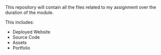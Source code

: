 This repository will contain all the files related to my assignment over the duration of the module.

This includes:
* Deployed Website
* Source Code
* Assets
* Portfolio
